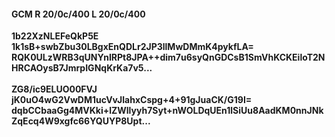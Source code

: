 #### GCM R 20/0c/400 L 20/0c/400
**1b22XzNLEFeQkP5E**<br/>**1k1sB+swbZbu30LBgxEnQDLr2JP3llMwDMmK4pykfLA=**<br/>**RQK0ULzWRB3qUNYnIRPt8JPA++dim7u6syQnGDCsB1SmVhKCKEiloT2NHRCAOysB7JmrpIGNqKrKa7v5...**<br/><br/>
**ZG8/ic9ELUO00FVJ**<br/>**jK0uO4wG2VwDM1ucVvJlahxCspg+4+91gJuaCK/G19I=**<br/>**dqbCCbaaGg4MVKki+lZWllyyh7Syt+nWOLDqUEn1lSiUu8AadKM0nnJNkZqEcq4W9xgfc66YQUYP8Upt...**